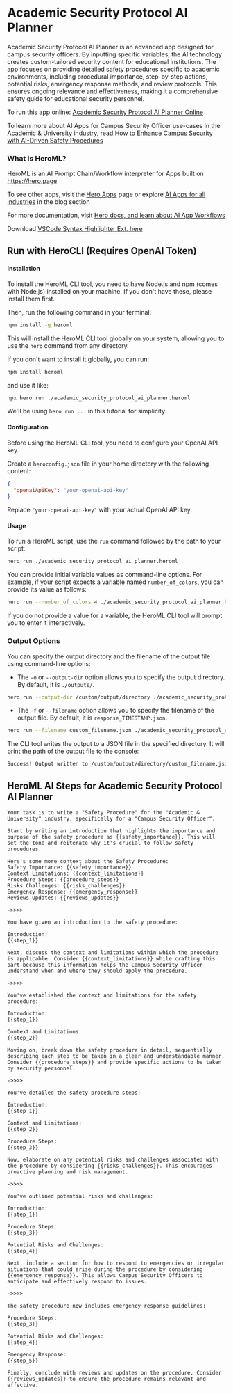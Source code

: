 # Academic Security Protocol AI Planner

Academic Security Protocol AI Planner is an advanced app designed for campus security officers. By inputting specific variables, the AI technology creates custom-tailored security content for educational institutions. The app focuses on providing detailed safety procedures specific to academic environments, including procedural importance, step-by-step actions, potential risks, emergency response methods, and review protocols. This ensures ongoing relevance and effectiveness, making it a comprehensive safety guide for educational security personnel.

To run this app online: [Academic Security Protocol AI Planner Online](https://hero.page/app/academic-security-protocol-ai-planner-ai-powered-campus-security-planning/gNx7mdgJ7p4QliiNQGGn)

To learn more about AI Apps for Campus Security Officer use-cases in the Academic & University industry, read [How to Enhance Campus Security with AI-Driven Safety Procedures](https://hero.page/blog/academic-and-university/campus-security-officer/how-to-enhance-campus-security-with-ai-driven-safety-procedures/170712)

### What is HeroML?
HeroML is an AI Prompt Chain/Workflow interpreter for Apps built on https://hero.page 

To see other apps, visit the [Hero Apps](https://hero.page/apps) page or explore [AI Apps for all industries](https://hero.page/blog) in the blog section

For more documentation, visit [Hero docs, and learn about AI App Workflows](https://hero.page/tutorials/introduction-to-heroml)

Download [VSCode Syntax Highlighter Ext. here](https://marketplace.visualstudio.com/items?itemName=hero-page.heroml)

## Run with HeroCLI (Requires OpenAI Token)

#### Installation

To install the HeroML CLI tool, you need to have Node.js and npm (comes with Node.js) installed on your machine. If you don't have these, please install them first. 

Then, run the following command in your terminal:

```bash
npm install -g heroml
```

This will install the HeroML CLI tool globally on your system, allowing you to use the `hero` command from any directory.

If you don't want to install it globally, you can run:

```bash
npm install heroml
```

and use it like:

```bash
npx hero run ./academic_security_protocol_ai_planner.heroml
```

We'll be using `hero run ...` in this tutorial for simplicity.

#### Configuration

Before using the HeroML CLI tool, you need to configure your OpenAI API key. 

Create a `heroconfig.json` file in your home directory with the following content:

```json
{
  "openaiApiKey": "your-openai-api-key"
}
```

Replace `"your-openai-api-key"` with your actual OpenAI API key.

#### Usage

To run a HeroML script, use the `run` command followed by the path to your script:

```bash
hero run ./academic_security_protocol_ai_planner.heroml
```

You can provide initial variable values as command-line options. For example, if your script expects a variable named `number_of_colors`, you can provide its value as follows:

```bash
hero run --number_of_colors 4 ./academic_security_protocol_ai_planner.heroml
```

If you do not provide a value for a variable, the HeroML CLI tool will prompt you to enter it interactively.

### Output Options

You can specify the output directory and the filename of the output file using command-line options:

- The `-o` or `--output-dir` option allows you to specify the output directory. By default, it is `./outputs/`.

```bash
hero run --output-dir /custom/output/directory ./academic_security_protocol_ai_planner.heroml
```

- The `-f` or `--filename` option allows you to specify the filename of the output file. By default, it is `response_TIMESTAMP.json`.

```bash
hero run --filename custom_filename.json ./academic_security_protocol_ai_planner.heroml
```

The CLI tool writes the output to a JSON file in the specified directory. It will print the path of the output file to the console:

```bash
Success! Output written to /custom/output/directory/custom_filename.json
```


## HeroML AI Steps for Academic Security Protocol AI Planner
```
Your task is to write a "Safety Procedure" for the "Academic & University" industry, specifically for a "Campus Security Officer". 

Start by writing an introduction that highlights the importance and purpose of the safety procedure as {{safety_importance}}. This will set the tone and reiterate why it's crucial to follow safety procedures.

Here's some more context about the Safety Procedure:
Safety Importance: {{safety_importance}}
Context Limitations: {{context_limitations}}
Procedure Steps: {{procedure_steps}}
Risks Challenges: {{risks_challenges}}
Emergency Response: {{emergency_response}}
Reviews Updates: {{reviews_updates}}

->>>>

You have given an introduction to the safety procedure:

Introduction:
{{step_1}}

Next, discuss the context and limitations within which the procedure is applicable. Consider {{context_limitations}} while crafting this part because this information helps the Campus Security Officer understand when and where they should apply the procedure.

->>>>

You've established the context and limitations for the safety procedure:

Introduction:
{{step_1}}

Context and Limitations:
{{step_2}}

Moving on, break down the safety procedure in detail, sequentially describing each step to be taken in a clear and understandable manner. Consider {{procedure_steps}} and provide specific actions to be taken by security personnel.

->>>>

You've detailed the safety procedure steps:

Introduction:
{{step_1}}

Context and Limitations:
{{step_2}}

Procedure Steps:
{{step_3}}

Now, elaborate on any potential risks and challenges associated with the procedure by considering {{risks_challenges}}. This encourages proactive planning and risk management.

->>>>

You've outlined potential risks and challenges:

Introduction:
{{step_1}}

Procedure Steps:
{{step_3}}

Potential Risks and Challenges:
{{step_4}}

Next, include a section for how to respond to emergencies or irregular situations that could arise during the procedure by considering {{emergency_response}}. This allows Campus Security Officers to anticipate and effectively respond to issues.

->>>>

The safety procedure now includes emergency response guidelines:

Procedure Steps:
{{step_3}}

Potential Risks and Challenges:
{{step_4}}

Emergency Response:
{{step_5}}

Finally, conclude with reviews and updates on the procedure. Consider {{reviews_updates}} to ensure the procedure remains relevant and effective.


```

